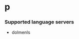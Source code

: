 <!--- THIS DOCUMENT IS AUTOMATICALLY GENERATED, DON'T EDIT IT -->
# p

### Supported language servers

- dolmenls
